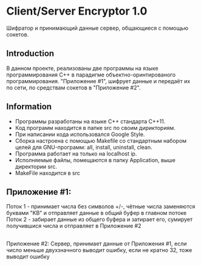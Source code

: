 # Client/Server Encryptor 1.0

Шифратор и принимающий данные сервер, общающиеся с помощью сокетов.

## Introduction

В данном проекте, реализованы две программы на языке программирования С++ в парадигме объектно-оринтированого программирования.
"Приложение #1", шифрует данные и передаёт их по сети, по средствам сокетов в "Приложение #2".

## Information

- Программы разработаны на языке C++ стандарта C++11.
- Код программ находится в папке src по своим дирикториям.
- При написании кода использовался Google Style.
- Сборка настроена с помощью Makefile со стандартным набором целей для GNU-программ: all, install, uninstall, clean.
- Программа работает на только на localhost ip.
- Исполняемые файлы, помещаются в папку Application, выше директории src.
- MakeFile находится в src

## Приложение #1:
Поток 1 - принимает числа без символов +/-, чётные числа заменяются буквами "KB" и отправляет данные в общий буфер в главном потоке
Поток 2 - забирает данные из общего буфера и затирает его, сумирует получившися числа и отправляет в Приложение #2

##
Приложение #2: 
Сервер, принимает данные от Приложения #1, если число меньше двухзначного выводит ошибку, если не кратно 32, тоже выводит ошибку
